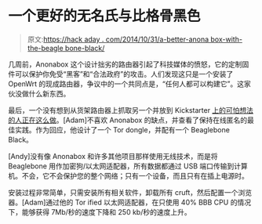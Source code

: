 # 一个更好的无名氏与比格骨黑色

> 原文:[https://hack aday . com/2014/10/31/a-better-anona box-with-the-beagle bone-black/](https://hackaday.com/2014/10/31/a-better-anonabox-with-the-beaglebone-black/)

几周前，Anonabox 这个设计拙劣的路由器引起了科技媒体的愤怒，它的定制固件可以保护你免受“黑客”和“合法政府”的攻击。人们发现这只是一个安装了 OpenWrt 的现成路由器，争议中的一个共同点是，“任何人都可以构建它”。这家伙没做什么新东西。

最后，一个没有想到从货架路由器上抓取另一个并放到 Kickstarter [上的可怕想法的人正在这么做](http://adammelton.com/tor_dongle.php)。[Adam]不喜欢 Anonabox 的缺点，并查看了保持在线匿名的最佳实践。作为回应，他设计了一个 Tor dongle，并配有一个 Beaglebone Black。

[Andy]没有像 Anonabox 和许多其他项目那样使用无线技术，而是将 Beaglebone 用作加密狗/以太网适配器，所有数据都通过 USB 端口传输到计算机。不会，它不会保护您的整个网络；只有一个设备，而且只有在插上电源时。

安装过程非常简单，只需安装所有相关软件，卸载所有 cruft，然后配置一个浏览器。[Adam]通过他的 Tor ified 以太网适配器，在只使用 40% BBB CPU 的情况下，能够获得 7Mb/秒的速度下降和 250 kb/秒的速度上升。